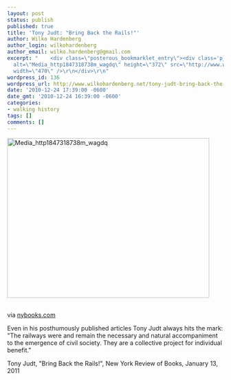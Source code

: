 ```yaml
---
layout: post
status: publish
published: true
title: 'Tony Judt: "Bring Back the Rails!"'
author: Wilko Hardenberg
author_login: wilkohardenberg
author_email: wilko.hardenberg@gmail.com
excerpt: "    <div class=\"posterous_bookmarklet_entry\"><div class='p_embed p_image_embed'>\r\n<img
  alt=\"Media_http1847318738m_wagdq\" height=\"372\" src=\"http://www.wilkohardenberg.net/wp-content/uploads/2010/12/media_http1847318738m_wagDq.jpg.scaled500-300x237.jpg\"
  width=\"470\" />\r\n</div>\r\n"
wordpress_id: 136
wordpress_url: http://www.wilkohardenberg.net/tony-judt-bring-back-the-rails/
date: '2010-12-24 17:39:00 -0600'
date_gmt: '2010-12-24 16:39:00 -0600'
categories:
- walking history
tags: []
comments: []
---
```

<div class="posterous_bookmarklet_entry">
<div class='p_embed p_image_embed'>
<img alt="Media_http1847318738m_wagdq" height="372" src="http://www.wilkohardenberg.net/wp-content/uploads/2010/12/media_http1847318738m_wagDq.jpg.scaled500-300x237.jpg" width="470" /><br />
</div><br />
<a id="more"></a><a id="more-136"></a></p>
<div class="posterous_quote_citation">via <a href="http://www.nybooks.com/articles/archives/2011/jan/13/bring-back-rails">nybooks.com</a></div></p>
<p>Even in his posthumously published articles Tony Judt always hits the mark: <br />"The railways were and remain the necessary and natural accompaniment to the emergence of civil society. They are a collective project for individual benefit."</p></p>
<p>Tony Judt, <a>"Bring Back the Rails!"</a>, New York Review of Books, January 13, 2011</p></p>
<p>&nbsp;</p><br />
</div>

